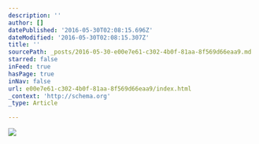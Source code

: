 ```yaml
---
description: ''
author: []
datePublished: '2016-05-30T02:08:15.696Z'
dateModified: '2016-05-30T02:08:15.307Z'
title: ''
sourcePath: _posts/2016-05-30-e00e7e61-c302-4b0f-81aa-8f569d66eaa9.md
starred: false
inFeed: true
hasPage: true
inNav: false
url: e00e7e61-c302-4b0f-81aa-8f569d66eaa9/index.html
_context: 'http://schema.org'
_type: Article

---
```

![](https://the-grid-user-content.s3-us-west-2.amazonaws.com/77b77cd9-39f3-4815-b657-5712c6f342c1.jpg)
